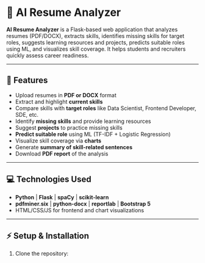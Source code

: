 # 🧠 AI Resume Analyzer

**AI Resume Analyzer** is a Flask-based web application that analyzes resumes (PDF/DOCX), extracts skills, identifies missing skills for target roles, suggests learning resources and projects, predicts suitable roles using ML, and visualizes skill coverage. It helps students and recruiters quickly assess career readiness.

---

## 🚀 Features
- Upload resumes in **PDF or DOCX** format
- Extract and highlight **current skills**
- Compare skills with **target roles** like Data Scientist, Frontend Developer, SDE, etc.
- Identify **missing skills** and provide learning resources
- Suggest **projects** to practice missing skills
- **Predict suitable role** using ML (TF-IDF + Logistic Regression)
- Visualize skill coverage via **charts**
- Generate **summary of skill-related sentences**
- Download **PDF report** of the analysis

---

## 💻 Technologies Used
- **Python** | **Flask** | **spaCy** | **scikit-learn**  
- **pdfminer.six** | **python-docx** | **reportlab** | **Bootstrap 5**  
- HTML/CSS/JS for frontend and chart visualizations

---

## ⚡ Setup & Installation
1. Clone the repository:
